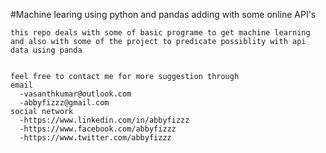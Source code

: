 
#Machine learing using python and pandas adding with some online API's

    this repo deals with some of basic programe to get machine learning 
    and also with some of the project to predicate possiblity with api data using panda
    
    
    feel free to contact me for more suggestion through 
    email
      -vasanthkumar@outlook.com
      -abbyfizzz@gmail.com
    social network
      -https://www.linkedin.com/in/abbyfizzz
      -https://www.facebook.com/abbyfizzz
      -https://www.twitter.com/abbyfizzz

